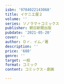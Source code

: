 ```yaml
---
isbn: '9784022143068'
title: イケニエ屋２
volume: ''
series: ソノラマ＋コミックス
publisher: 朝日新聞出版
pubdate: '2021-05-20'
cover: ''
author: Ｄｒ．イム／著
description: ''
price: '680'
genre: ''
target: 一般
format: コミック
content: コミックス・劇画

---
```

